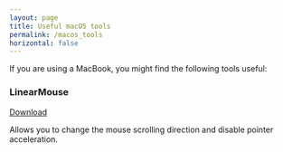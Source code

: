 ```yaml
---
layout: page
title: Useful macOS tools
permalink: /macos_tools
horizontal: false
---
```


If you are using a MacBook, you might find the following tools useful:

### LinearMouse

[Download](https://github.com/linearmouse/linearmouse)

Allows you to change the mouse scrolling direction and disable pointer acceleration.
